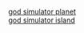 [god simulator planet](https://cryingcavecat.itch.io/chronospark)  
[god simulator island](https://store.steampowered.com/app/509440/God_Simulator/)  
